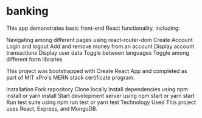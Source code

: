 # banking
This app demonstrates basic front-end React functionality, including:

Navigating among different pages using react-router-dom
Create Account
Login and logout
Add and remove money from an account
Display account transactions
Display user data
Toggle between languages
Toggle among different form libraries

This project was bootstrapped with Create React App and completed as part of MIT xPro's MERN stack certificate program.

Installation
Fork repository
Clone locally
Install dependencies using npm install or yarn install
Start development server using npm start or yarn start
Run test suite using npm run test or yarn test
Technology Used
This project uses React, Express, and MongoDB.
